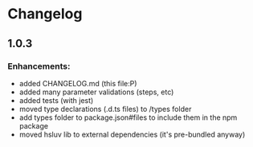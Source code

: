 # Changelog

## 1.0.3

### Enhancements:

* added CHANGELOG.md (this file:P)
* added many parameter validations (steps, etc)
* added tests (with jest)
* moved type declarations (.d.ts files) to /types folder
* add types folder to package.json#files to include them in the npm package
* moved hsluv lib to external dependencies (it's pre-bundled anyway)